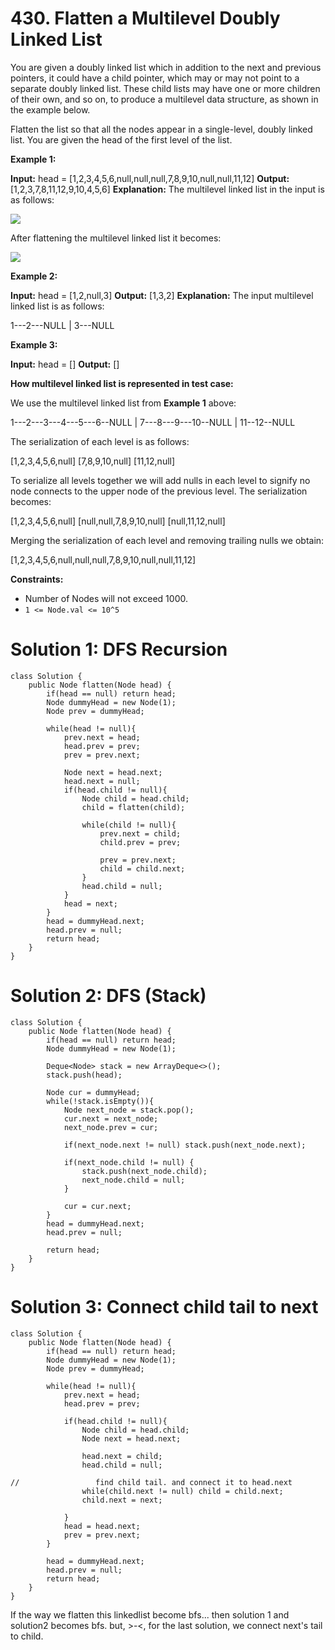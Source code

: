 # 430. Flatten a Multilevel Doubly Linked List
You are given a doubly linked list which in addition to the next and previous pointers, it could have a child pointer, which may or may not point to a separate doubly linked list. These child lists may have one or more children of their own, and so on, to produce a multilevel data structure, as shown in the example below.

Flatten the list so that all the nodes appear in a single-level, doubly linked list. You are given the head of the first level of the list.

**Example 1:**

**Input:** head = [1,2,3,4,5,6,null,null,null,7,8,9,10,null,null,11,12]
**Output:** [1,2,3,7,8,11,12,9,10,4,5,6]
**Explanation:** 
The multilevel linked list in the input is as follows:

![](https://assets.leetcode.com/uploads/2018/10/12/multilevellinkedlist.png)

After flattening the multilevel linked list it becomes:

![](https://assets.leetcode.com/uploads/2018/10/12/multilevellinkedlistflattened.png)

**Example 2:**

**Input:** head = [1,2,null,3]
**Output:** [1,3,2]
**Explanation:** The input multilevel linked list is as follows:

  1---2---NULL
  |
  3---NULL

**Example 3:**

**Input:** head = []
**Output:** []

**How multilevel linked list is represented in test case:**

We use the multilevel linked list from  **Example 1**  above:

 1---2---3---4---5---6--NULL
         |
         7---8---9---10--NULL
             |
             11--12--NULL

The serialization of each level is as follows:

[1,2,3,4,5,6,null]
[7,8,9,10,null]
[11,12,null]

To serialize all levels together we will add nulls in each level to signify no node connects to the upper node of the previous level. The serialization becomes:

[1,2,3,4,5,6,null]
[null,null,7,8,9,10,null]
[null,11,12,null]

Merging the serialization of each level and removing trailing nulls we obtain:

[1,2,3,4,5,6,null,null,null,7,8,9,10,null,null,11,12]

**Constraints:**

-   Number of Nodes will not exceed 1000.
-   `1 <= Node.val <= 10^5`


# Solution 1: DFS Recursion
```
class Solution {
    public Node flatten(Node head) {
        if(head == null) return head;
        Node dummyHead = new Node(1);
        Node prev = dummyHead;
        
        while(head != null){
            prev.next = head;
            head.prev = prev;
            prev = prev.next;
            
            Node next = head.next;
            head.next = null;
            if(head.child != null){    
                Node child = head.child;
                child = flatten(child);
                
                while(child != null){
                    prev.next = child;
                    child.prev = prev;
                    
                    prev = prev.next;
                    child = child.next;
                }
                head.child = null;
            }
            head = next;
        }    
        head = dummyHead.next;
        head.prev = null;
        return head;
    }
}
```

# Solution 2: DFS (Stack)
```
class Solution {
    public Node flatten(Node head) {
        if(head == null) return head;
        Node dummyHead = new Node(1);
        
        Deque<Node> stack = new ArrayDeque<>();
        stack.push(head);
        
        Node cur = dummyHead;
        while(!stack.isEmpty()){
            Node next_node = stack.pop();
            cur.next = next_node;
            next_node.prev = cur;
            
            if(next_node.next != null) stack.push(next_node.next);
                
            if(next_node.child != null) {
                stack.push(next_node.child);
                next_node.child = null;
            }
            
            cur = cur.next;
        }
        head = dummyHead.next;
        head.prev = null;
        
        return head;
    }
}
```

# Solution 3: Connect child tail to next
```
class Solution {
    public Node flatten(Node head) {
        if(head == null) return head;
        Node dummyHead = new Node(1);
        Node prev = dummyHead;
        
        while(head != null){
            prev.next = head;
            head.prev = prev;
            
            if(head.child != null){
                Node child = head.child;
                Node next = head.next;
                
                head.next = child;
                head.child = null;
                
//                 find child tail. and connect it to head.next
                while(child.next != null) child = child.next;
                child.next = next;
                
            }
            head = head.next;
            prev = prev.next;
        }
        
        head = dummyHead.next;
        head.prev = null;
        return head;
    }
}
```

If the way we flatten this linkedlist become bfs...
then solution 1 and solution2 becomes bfs.
but, >-<, for the last solution, we connect next's tail to child.
